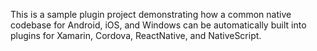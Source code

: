 This is a sample plugin project demonstrating how a common native codebase for Android, iOS, and Windows can be automatically built into plugins for Xamarin, Cordova, ReactNative, and NativeScript.
